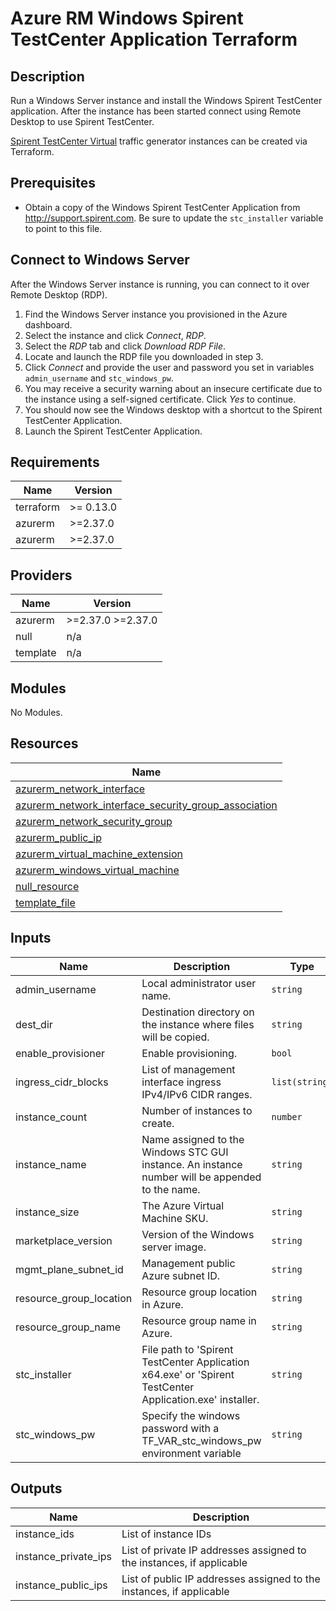 # Azure RM Windows Spirent TestCenter Application Terraform

## Description

Run a Windows Server instance and install the Windows Spirent TestCenter application.
After the instance has been started connect using Remote Desktop to use Spirent TestCenter.

[Spirent TestCenter Virtual](https://github.com/Spirent-terraform-Modules/terraform-azurerm-stcv)
traffic generator instances can be created via Terraform.

## Prerequisites

- Obtain a copy of the Windows Spirent TestCenter Application from http://support.spirent.com.
Be sure to update the `stc_installer` variable to point to this file.

## Connect to Windows Server

After the Windows Server instance is running, you can connect to it over Remote Desktop (RDP).

1. Find the Windows Server instance you provisioned in the Azure dashboard.
2. Select the instance and click _Connect_, _RDP_.
3. Select the _RDP_ tab and click _Download RDP File_.
4. Locate and launch the RDP file you downloaded in step 3.
5. Click _Connect_ and provide the user and password you set in variables `admin_username` and `stc_windows_pw`.
6. You may receive a security warning about an insecure certificate due to the instance using a self-signed certificate.  Click _Yes_ to continue.
7. You should now see the Windows desktop with a shortcut to the Spirent TestCenter Application.
8. Launch the Spirent TestCenter Application.


<!-- BEGINNING OF PRE-COMMIT-TERRAFORM DOCS HOOK -->
## Requirements

| Name | Version |
|------|---------|
| terraform | >= 0.13.0 |
| azurerm | >=2.37.0 |
| azurerm | >=2.37.0 |

## Providers

| Name | Version |
|------|---------|
| azurerm | >=2.37.0 >=2.37.0 |
| null | n/a |
| template | n/a |

## Modules

No Modules.

## Resources

| Name |
|------|
| [azurerm_network_interface](https://registry.terraform.io/providers/hashicorp/azurerm/latest/docs/resources/network_interface) |
| [azurerm_network_interface_security_group_association](https://registry.terraform.io/providers/hashicorp/azurerm/latest/docs/resources/network_interface_security_group_association) |
| [azurerm_network_security_group](https://registry.terraform.io/providers/hashicorp/azurerm/latest/docs/resources/network_security_group) |
| [azurerm_public_ip](https://registry.terraform.io/providers/hashicorp/azurerm/latest/docs/resources/public_ip) |
| [azurerm_virtual_machine_extension](https://registry.terraform.io/providers/hashicorp/azurerm/latest/docs/resources/virtual_machine_extension) |
| [azurerm_windows_virtual_machine](https://registry.terraform.io/providers/hashicorp/azurerm/latest/docs/resources/windows_virtual_machine) |
| [null_resource](https://registry.terraform.io/providers/hashicorp/null/latest/docs/resources/resource) |
| [template_file](https://registry.terraform.io/providers/hashicorp/template/latest/docs/data-sources/file) |

## Inputs

| Name | Description | Type | Default | Required |
|------|-------------|------|---------|:--------:|
| admin\_username | Local administrator user name. | `string` | `"adminuser"` | no |
| dest\_dir | Destination directory on the instance where files will be copied. | `string` | `"c:/users/adminuser/downloads"` | no |
| enable\_provisioner | Enable provisioning. | `bool` | `true` | no |
| ingress\_cidr\_blocks | List of management interface ingress IPv4/IPv6 CIDR ranges. | `list(string)` | n/a | yes |
| instance\_count | Number of instances to create. | `number` | `1` | no |
| instance\_name | Name assigned to the Windows STC GUI instance.  An instance number will be appended to the name. | `string` | `"stcgui"` | no |
| instance\_size | The Azure Virtual Machine SKU. | `string` | `"Standard_DS1_v2"` | no |
| marketplace\_version | Version of the Windows server image. | `string` | `"latest"` | no |
| mgmt\_plane\_subnet\_id | Management public Azure subnet ID. | `string` | `""` | no |
| resource\_group\_location | Resource group location in Azure. | `string` | `"West US 2"` | no |
| resource\_group\_name | Resource group name in Azure. | `string` | n/a | yes |
| stc\_installer | File path to 'Spirent TestCenter Application x64.exe' or 'Spirent TestCenter Application.exe' installer. | `string` | n/a | yes |
| stc\_windows\_pw | Specify the windows password with a TF\_VAR\_stc\_windows\_pw environment variable | `string` | n/a | yes |

## Outputs

| Name | Description |
|------|-------------|
| instance\_ids | List of instance IDs |
| instance\_private\_ips | List of private IP addresses assigned to the instances, if applicable |
| instance\_public\_ips | List of public IP addresses assigned to the instances, if applicable |
<!-- END OF PRE-COMMIT-TERRAFORM DOCS HOOK -->
